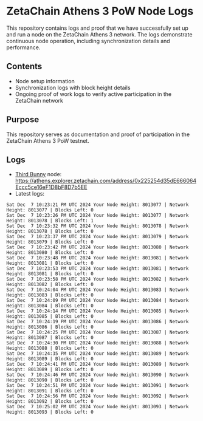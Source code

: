 # ZetaChain Athens 3 PoW Node Logs
This repository contains logs and proof that we have successfully set up and run a node on the ZetaChain Athens 3 network. The logs demonstrate continuous node operation, including synchronization details and performance.

## Contents
- Node setup information
- Synchronization logs with block height details
- Ongoing proof of work logs to verify active participation in the ZetaChain network

## Purpose
This repository serves as documentation and proof of participation in the ZetaChain Athens 3 PoW testnet.

## Logs

- [Third Bunny](https://thirdbunny.xyz/) node: https://athens.explorer.zetachain.com/address/0x225254d35dE666064Eccc5ce16eF1D8bF8D7b5EE
- Latest logs:
```
Sat Dec  7 10:23:21 PM UTC 2024 Your Node Height: 8013077 | Network Height: 8013077 | Blocks Left: 0
Sat Dec  7 10:23:26 PM UTC 2024 Your Node Height: 8013077 | Network Height: 8013078 | Blocks Left: 1
Sat Dec  7 10:23:32 PM UTC 2024 Your Node Height: 8013078 | Network Height: 8013078 | Blocks Left: 0
Sat Dec  7 10:23:37 PM UTC 2024 Your Node Height: 8013079 | Network Height: 8013079 | Blocks Left: 0
Sat Dec  7 10:23:42 PM UTC 2024 Your Node Height: 8013080 | Network Height: 8013080 | Blocks Left: 0
Sat Dec  7 10:23:48 PM UTC 2024 Your Node Height: 8013081 | Network Height: 8013081 | Blocks Left: 0
Sat Dec  7 10:23:53 PM UTC 2024 Your Node Height: 8013081 | Network Height: 8013081 | Blocks Left: 0
Sat Dec  7 10:23:58 PM UTC 2024 Your Node Height: 8013082 | Network Height: 8013082 | Blocks Left: 0
Sat Dec  7 10:24:04 PM UTC 2024 Your Node Height: 8013083 | Network Height: 8013083 | Blocks Left: 0
Sat Dec  7 10:24:09 PM UTC 2024 Your Node Height: 8013084 | Network Height: 8013084 | Blocks Left: 0
Sat Dec  7 10:24:14 PM UTC 2024 Your Node Height: 8013085 | Network Height: 8013085 | Blocks Left: 0
Sat Dec  7 10:24:19 PM UTC 2024 Your Node Height: 8013086 | Network Height: 8013086 | Blocks Left: 0
Sat Dec  7 10:24:25 PM UTC 2024 Your Node Height: 8013087 | Network Height: 8013087 | Blocks Left: 0
Sat Dec  7 10:24:30 PM UTC 2024 Your Node Height: 8013088 | Network Height: 8013088 | Blocks Left: 0
Sat Dec  7 10:24:35 PM UTC 2024 Your Node Height: 8013089 | Network Height: 8013089 | Blocks Left: 0
Sat Dec  7 10:24:41 PM UTC 2024 Your Node Height: 8013089 | Network Height: 8013089 | Blocks Left: 0
Sat Dec  7 10:24:46 PM UTC 2024 Your Node Height: 8013090 | Network Height: 8013090 | Blocks Left: 0
Sat Dec  7 10:24:51 PM UTC 2024 Your Node Height: 8013091 | Network Height: 8013091 | Blocks Left: 0
Sat Dec  7 10:24:56 PM UTC 2024 Your Node Height: 8013092 | Network Height: 8013092 | Blocks Left: 0
Sat Dec  7 10:25:02 PM UTC 2024 Your Node Height: 8013093 | Network Height: 8013093 | Blocks Left: 0
```
